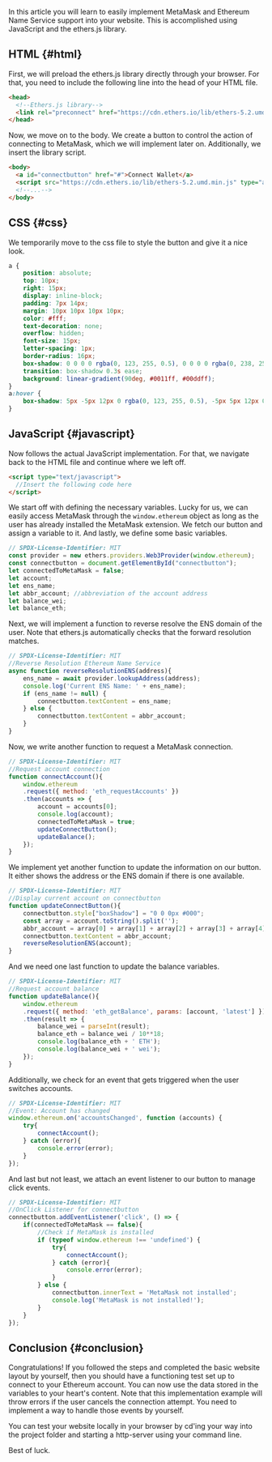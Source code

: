 In this article you will learn to easily implement MetaMask and Ethereum Name Service support into your website.
This is accomplished using JavaScript and the ethers.js library.

## HTML {#html}

First, we will preload the ethers.js library directly through your browser.
For that, you need to include the following line into the head of your HTML file.
```html
<head>
  <!--Ethers.js library-->
  <link rel="preconnect" href="https://cdn.ethers.io/lib/ethers-5.2.umd.min.js">
</head>
```
Now, we move on to the body.
We create a button to control the action of connecting to MetaMask, which we will implement later on.
Additionally, we insert the library script.
```html
<body>
  <a id="connectbutton" href="#">Connect Wallet</a>
  <script src="https://cdn.ethers.io/lib/ethers-5.2.umd.min.js" type="application/javascript"></script>
  <!--...-->
</body>
```
## CSS {#css}

We temporarily move to the css file to style the button and give it a nice look.
```css
a {
    position: absolute;
    top: 10px;
    right: 15px;
    display: inline-block;
    padding: 7px 14px;
    margin: 10px 10px 10px 10px;
    color: #fff;
    text-decoration: none;
    overflow: hidden;
    font-size: 15px;
    letter-spacing: 1px;
    border-radius: 16px;
    box-shadow: 0 0 0 0 rgba(0, 123, 255, 0.5), 0 0 0 0 rgba(0, 238, 255, 0.5);
    transition: box-shadow 0.3s ease;
    background: linear-gradient(90deg, #0011ff, #00ddff);
}
a:hover {
    box-shadow: 5px -5px 12px 0 rgba(0, 123, 255, 0.5), -5px 5px 12px 0 rgba(0, 238, 255, 0.5);
}
```
## JavaScript {#javascript}

Now follows the actual JavaScript implementation. For that, we navigate back to the HTML file and continue where we left off.
```html
<script type="text/javascript">
  //Insert the following code here
</script>
```
We start off with defining the necessary variables.
Lucky for us, we can easily access MetaMask through the `window.ethereum` object as long as the user has already installed the MetaMask extension.
We fetch our button and assign a variable to it. 
And lastly, we define some basic variables.
```javascript
// SPDX-License-Identifier: MIT
const provider = new ethers.providers.Web3Provider(window.ethereum);
const connectbutton = document.getElementById("connectbutton");
let connectedToMetaMask = false;
let account;
let ens_name;
let abbr_account; //abbreviation of the account address
let balance_wei;
let balance_eth;
```
Next, we will implement a function to reverse resolve the ENS domain of the user.
Note that ethers.js automatically checks that the forward resolution matches.
```javascript
// SPDX-License-Identifier: MIT
//Reverse Resolution Ethereum Name Service
async function reverseResolutionENS(address){
    ens_name = await provider.lookupAddress(address);
    console.log('Current ENS Name: ' + ens_name);
    if (ens_name != null) {
        connectbutton.textContent = ens_name;
    } else {
        connectbutton.textContent = abbr_account;
    }
}
```
Now, we write another function to request a MetaMask connection.
```javascript
// SPDX-License-Identifier: MIT
//Request account connection
function connectAccount(){
    window.ethereum
    .request({ method: 'eth_requestAccounts' })
    .then(accounts => {
        account = accounts[0];
        console.log(account);
        connectedToMetaMask = true;
        updateConnectButton();
        updateBalance();
    });
}
```
We implement yet another function to update the information on our button.
It either shows the address or the ENS domain if there is one available.
```javascript
// SPDX-License-Identifier: MIT
//Display current account on connectbutton
function updateConnectButton(){
    connectbutton.style["boxShadow"] = "0 0 0px #000";
    const array = account.toString().split('');
    abbr_account = array[0] + array[1] + array[2] + array[3] + array[4] + '...' + array[array.length - 4] + array[array.length - 3] + array[array.length - 2] + array[array.length - 1];
    connectbutton.textContent = abbr_account;
    reverseResolutionENS(account);
}
```
And we need one last function to update the balance variables.
```javascript
// SPDX-License-Identifier: MIT
//Request account balance
function updateBalance(){
    window.ethereum
    .request({ method: 'eth_getBalance', params: [account, 'latest'] })
    .then(result => {
        balance_wei = parseInt(result);
        balance_eth = balance_wei / 10**18;
        console.log(balance_eth + ' ETH');
        console.log(balance_wei + ' wei');
    });
}
```
Additionally, we check for an event that gets triggered when the user switches accounts.
```javascript
// SPDX-License-Identifier: MIT
//Event: Account has changed
window.ethereum.on('accountsChanged', function (accounts) {
    try{
        connectAccount();
    } catch (error){
        console.error(error);
    }
});
```
And last but not least, we attach an event listener to our button to manage click events.
```javascript
// SPDX-License-Identifier: MIT
//OnClick Listener for connectbutton
connectbutton.addEventListener('click', () => {
    if(connectedToMetaMask == false){
        //Check if MetaMask is installed
        if (typeof window.ethereum !== 'undefined') {
            try{
                connectAccount();
            } catch (error){
                console.error(error);
            }
        } else {
            connectbutton.innerText = 'MetaMask not installed';
            console.log('MetaMask is not installed!');
        }
    }
});
```
## Conclusion {#conclusion}

Congratulations! If you followed the steps and completed the basic website layout by yourself, then you should have a functioning test set up to connect to your Ethereum account.
You can now use the data stored in the variables to your heart's content.
Note that this implementation example will throw errors if the user cancels the connection attempt. You need to implement a way to handle those events by yourself.

You can test your website locally in your browser by cd'ing your way into the project folder and starting a http-server using your command line.

Best of luck.
